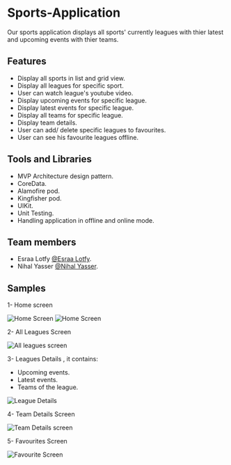 # Sports-Application
Our sports application displays all sports' currently leagues with thier latest and upcoming events with thier teams.

## Features
- Display all sports in list and grid view.
- Display all leagues for specific sport.
- User can watch league's youtube video.
- Display upcoming events for specific league.
- Display latest events for specific league.
- Display all teams for specific league.
- Display team details.
- User can add/ delete specific leagues to favourites.
- User can see his favourite leagues offline.

## Tools and Libraries
- MVP Architecture design pattern.
- CoreData.
- Alamofire pod.
- Kingfisher pod.
- UIKit.
- Unit Testing.
- Handling application in offline and online mode.

## Team members
- Esraa Lotfy [@Esraa Lotfy](https://github.com/esraa-lotfy5).
- Nihal Yasser [@Nihal Yasser](https://github.com/Nihalkhamis).

## Samples
1- Home screen

![Home Screen](https://user-images.githubusercontent.com/83614911/170577747-1b75e7b2-355b-4f48-b2bc-ab61ae99d68e.png)
![Home Screen](https://user-images.githubusercontent.com/83614911/170577799-74e45ef7-8963-4d5c-aae3-060f6bf93cc6.png)

2- All Leagues Screen

![All leagues screen](https://user-images.githubusercontent.com/83614911/170577828-0916c699-dbbe-4e6f-85bb-d583ab39f8d5.png)

3- Leagues Details , it contains: 
- Upcoming events.
- Latest events.
- Teams of the league.

![League Details](https://user-images.githubusercontent.com/83614911/170577856-eb73444f-7386-4aee-bcdc-8d6813a192d3.png)

4- Team Details Screen 

![Team Details screen](https://user-images.githubusercontent.com/83614911/170577911-d94a5410-ff10-4a95-9e1c-518f6b939769.png)


5-  Favourites Screen

![Favourite Screen](https://user-images.githubusercontent.com/83614911/170578010-24c30253-4e59-48a9-a55d-b277dc1a375d.png)

